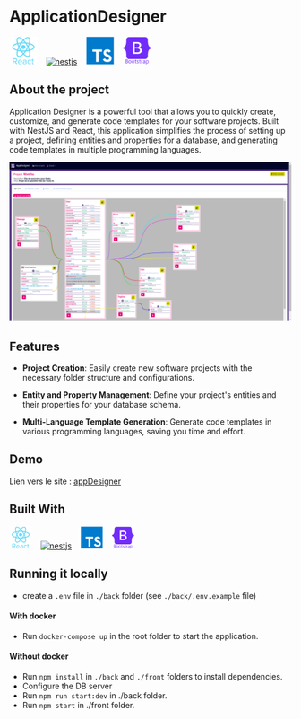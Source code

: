 # ApplicationDesigner

<div id="top"></div>

<a href="https://reactjs.org/" target="_blank" rel="noreferrer"><img src="https://raw.githubusercontent.com/devicons/devicon/master/icons/react/react-original-wordmark.svg" title="React" alt="react" width="50" height="50"/></a>&nbsp;&nbsp;&nbsp;
<a href="https://nestjs.com/" target="_blank" rel="noreferrer"><img src="https://static.cdnlogo.com/logos/n/57/nestjs.svg" title="nestJs" alt="nestjs" width="50" height="50"/></a>&nbsp;&nbsp;&nbsp;
<a href="https://www.typescriptlang.org/" target="_blank" rel="noreferrer"><img src="https://raw.githubusercontent.com/devicons/devicon/master/icons/typescript/typescript-original.svg" title="TypeScript" alt="typescript" width="50" height="50"/></a>&nbsp;&nbsp;&nbsp;
<a href="https://getbootstrap.com" target="_blank" rel="noreferrer"><img src="https://raw.githubusercontent.com/devicons/devicon/master/icons/bootstrap/bootstrap-plain-wordmark.svg" title="bootstrap" alt="bootstrap" width="50" height="50"/></a>

## About the project

Application Designer is a powerful tool that allows you to quickly create, customize, and generate code templates for your software projects. Built with NestJS and React, this application simplifies the process of setting up a project, defining entities and properties for a database, and generating code templates in multiple programming languages.

![Screenshot](./assets/ad-screen.png)

## Features

- **Project Creation**: Easily create new software projects with the necessary folder structure and configurations.

- **Entity and Property Management**: Define your project's entities and their properties for your database schema.

- **Multi-Language Template Generation**: Generate code templates in various programming languages, saving you time and effort.

## Demo

Lien vers le site : [appDesigner](https://appdesigner.zedixi.com)

## Built With

<a href="https://reactjs.org/" target="_blank" rel="noreferrer"><img src="https://raw.githubusercontent.com/devicons/devicon/master/icons/react/react-original-wordmark.svg" title="React" alt="react" width="40" height="40"/></a>&nbsp;&nbsp;&nbsp;
<a href="https://nestjs.com/" target="_blank" rel="noreferrer"><img src="https://static.cdnlogo.com/logos/n/57/nestjs.svg" title="nestJs" alt="nestjs" width="40" height="40"/></a>&nbsp;&nbsp;&nbsp;
<a href="https://www.typescriptlang.org/" target="_blank" rel="noreferrer"><img src="https://raw.githubusercontent.com/devicons/devicon/master/icons/typescript/typescript-original.svg" title="TypeScript" alt="typescript" width="40" height="40"/></a>&nbsp;&nbsp;&nbsp;
<a href="https://getbootstrap.com" target="_blank" rel="noreferrer"><img src="https://raw.githubusercontent.com/devicons/devicon/master/icons/bootstrap/bootstrap-plain-wordmark.svg" title="bootstrap" alt="bootstrap" width="40" height="40"/></a>

## Running it locally

- create a `.env` file in `./back` folder (see `./back/.env.example` file)

#### With docker

- Run `docker-compose up` in the root folder to start the application.

#### Without docker

- Run `npm install` in `./back` and `./front` folders to install dependencies.
- Configure the DB server
- Run `npm run start:dev` in ./back folder.
- Run `npm start` in ./front folder.
